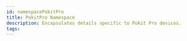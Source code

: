```yaml
---
id: namespacePokitPro
title: PokitPro Namespace
description: Encapsulates details specific to Pokit Pro devices.
tags:
---
```

